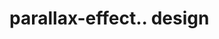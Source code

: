 # parallax-effect.. design                                                                                                                                                                                                                                                                                                                                   
                                     

